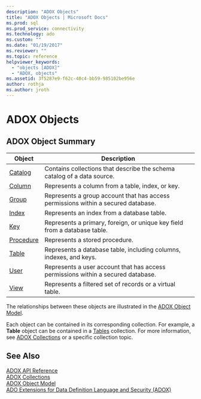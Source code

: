 ```yaml
---
description: "ADOX Objects"
title: "ADOX Objects | Microsoft Docs"
ms.prod: sql
ms.prod_service: connectivity
ms.technology: ado
ms.custom: ""
ms.date: "01/19/2017"
ms.reviewer: ""
ms.topic: reference
helpviewer_keywords: 
  - "objects [ADOX]"
  - "ADOX, objects"
ms.assetid: 3f5287e9-f62c-40c4-bb59-985102be956e
author: rothja
ms.author: jroth
---
```

# ADOX Objects
## ADOX Object Summary  
  
|Object|Description|  
|------------|-----------------|  
|[Catalog](./catalog-object-adox.md)|Contains collections that describe the schema catalog of a data source.|  
|[Column](./column-object-adox.md)|Represents a column from a table, index, or key.|  
|[Group](./group-object-adox.md)|Represents a group account that has access permissions within a secured database.|  
|[Index](./index-object-adox.md)|Represents an index from a database table.|  
|[Key](./key-object-adox.md)|Represents a primary, foreign, or unique key field from a database table.|  
|[Procedure](./procedure-object-adox.md)|Represents a stored procedure.|  
|[Table](./table-object-adox.md)|Represents a database table, including columns, indexes, and keys.|  
|[User](./user-object-adox.md)|Represents a user account that has access permissions within a secured database.|  
|[View](./view-object-adox.md)|Represents a filtered set of records or a virtual table.|  
  
 The relationships between these objects are illustrated in the [ADOX Object Model](./adox-object-model.md).  
  
 Each object can be contained in its corresponding collection. For example, a **Table** object can be contained in a [Tables](./tables-collection-adox.md) collection. For more information, see [ADOX Collections](./adox-collections.md) or a specific collection topic.  
  
## See Also  
 [ADOX API Reference](./adox-object-model.md)   
 [ADOX Collections](./adox-collections.md)   
 [ADOX Object Model](./adox-object-model.md)   
 [ADO Extensions for Data Definition Language and Security (ADOX)](../../guide/extensions/ado-extensions-for-data-definition-language-and-security-adox.md)